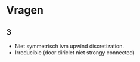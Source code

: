 # Vragen

## 3

- Niet symmetrisch ivm upwind discretization.
- Irreducible (door diriclet niet strongy connected)
